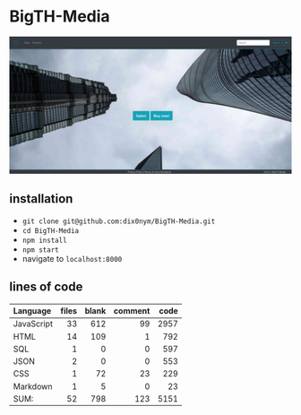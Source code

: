 # BigTH-Media

![preview](preview.png)

## installation
- `git clone git@github.com:dix0nym/BigTH-Media.git`
- `cd BigTH-Media`
- `npm install`
- `npm start`
- navigate to `localhost:8000`

## lines of code
Language|files|blank|comment|code
:-------|-------:|-------:|-------:|-------:
JavaScript|33|612|99|2957
HTML|14|109|1|792
SQL|1|0|0|597
JSON|2|0|0|553
CSS|1|72|23|229
Markdown|1|5|0|23
SUM:|52|798|123|5151
